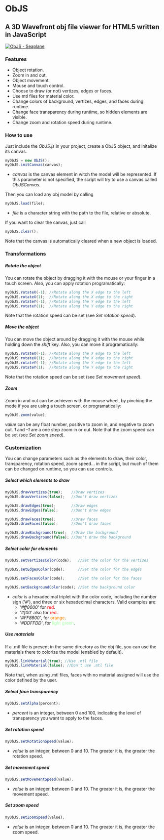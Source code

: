 ObJS
====

## A 3D Wavefront obj file viewer for HTML5 written in JavaScript ###

<a href="http://imgur.com/MIfKkHG"><img src="http://i.imgur.com/MIfKkHG.png" title="ObJS - Seaplane" /></a>



### Features ###

* Object rotation.
* Zoom in and out.
* Object movement.
* Mouse and touch control.
* Choose to draw (or not) vertizes, edges or faces.
* Use mtl files for material color.
* Change colors of background, vertizes, edges, and faces during runtime.
* Change face transparency during runtime, so hidden elements are visible.
* Change zoom and rotation speed during runtime.



### How to use ###

Just include the *ObJS.js* in your project, create a ObJS object, and initalize its canvas.
```javascript
myObJS = new ObJS();
myObJS.initCanvas(canvas);
```
* *canvas* is the canvas element in witch the model will be represented. If this parameter is not specified, the script will try to use a canvas called *ObJSCanvas*.

Then you can load any obj model by calling
```javascript
myObJS.load(file);
```
* *file* is a character string with the path to the file, relative or absolute.


If you want to clear the canvas, just call
```javascript
myObJS.clear();
```
Note that the canvas is automatically cleared when a new object is loaded.



### Transformations ###

##### Rotate the object #####

You can rotate the object by dragging it with the mouse or your finger in a touch screen. Also, you can apply rotation programatically:

```javascript
myObJS.rotateX(-1); //Rotate along the X edge to the left
myObJS.rotateX(1);  //Rotate along the X edge to the right
myObJS.rotateY(-1); //Rotate along the Y edge to the left
myObJS.rotateY(1);  //Rotate along the Y edge to the right
```
Note that the rotation speed can be set (see *Set rotation speed*).

##### Move the object #####

You can move the object around by dragging it with the mouse while holding down the *shift* key. Also, you can move it programatically:

```javascript
myObJS.rotateX(-1); //Rotate along the X edge to the left
myObJS.rotateX(1);  //Rotate along the X edge to the right
myObJS.rotateY(-1); //Rotate along the Y edge to the left
myObJS.rotateY(1);  //Rotate along the Y edge to the right
```
Note that the rotation speed can be set (see *Set movement speed*).

##### Zoom #####

Zoom in and out can be achieven with the mouse wheel, by pinching the mode if you are using a touch screen, or programatically:

```javascript
myObJS.zoom(value);
```
*value* can be any float number, positive to zoom in, and negative to zoom out. *1* and *-1* are a one step zoom in or out. 
Note that the zoom speed can be set (see *Set zoom speed*).



### Customization ###

You can change parameters such as the elements to draw, their color, transparency, rotation speed, zoom speed... in the script, but much of them can be changed on runtime, so you can use controls.

##### Select which elements to draw #####
```javascript
myObJS.drawVertizes(true);    //Draw vertizes
myObJS.drawVertizes(false);   //Don't draw vertizes

myObJS.drawEdges(true);       //Draw edges
myObJS.drawEdges(false);      //Don't draw edges

myObJS.drawFaces(true);       //Draw faces
myObJS.drawFaces(false);      //Don't draw faces

myObJS.drawBackground(true);  //Draw the background
myObJS.drawBackground(false); //Don't draw the background
```

##### Select color for elements #####
```javascript
myObJS.setVertizesColor(code);   //Set the color for the vertizes

myObJS.setEdgesColor(code);      //Set the color for the edges

myObJS.setFacesColor(code);      //Set the color for the faces

myObJS.setBackgroundColor(code); //Set the background color
```
* *color* is a hexadecimal triplet with the color code, including the number sign ('#'), and three or six hexadecimal characters. Valid examples are:
	- *'#ff0000'*  for <span style="color:#ff0000">red</span>.
	- *'#f00'* also for <span style="color:#ff0000">red</span>.
	- *'#FF8600'*, for <span style="color:#FF8600">orange</span>.
	- *'#DDFFDD'*, for <span style="color:#AAFFAA">light green</span>.

##### Use materials #####

If a .mtl file is present in the same directory as the obj file, you can use the materials there to colorize the model (enabled by default). 
```javascript
myObJS.linkMaterial(true); //Use .mtl file
myObJS.linkMaterial(false); //Don't use .mtl file
```
Note that, when using .mtl files, faces with no material assigned will use the color defined by the user.

##### Select face transparency #####
```javascript
myObJS.setAlpha(percent);
```
* *percent* is an integer, between 0 and 100, indicating the level of transparency you want to apply to the faces.

##### Set rotation speed #####
```javascript
myObJS.setRotationSpeed(value);
```
* *value* is an integer, between 0 and 10. The greater it is, the greater the rotation speed.

##### Set movement speed #####
```javascript
myObJS.setMovementSpeed(value);
```
* *value* is an integer, between 0 and 10. The greater it is, the greater the movement speed.

##### Set zoom speed #####
```javascript
myObJS.setZoomSpeed(value);
```
* *value* is an integer, between 0 and 10. The greater it is, the greater the zoom speed.